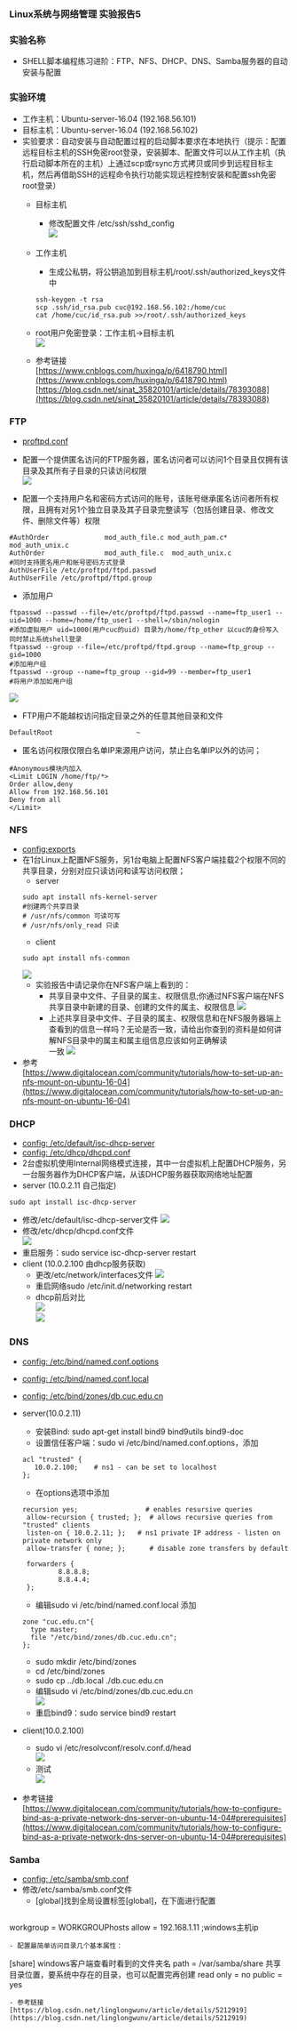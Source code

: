 ### Linux系统与网络管理 实验报告5
### 实验名称
- SHELL脚本编程练习进阶：FTP、NFS、DHCP、DNS、Samba服务器的自动安装与配置

### 实验环境
 - 工作主机：Ubuntu-server-16.04  (192.168.56.101)
 - 目标主机：Ubuntu-server-16.04  (192.168.56.102)
 - 实验要求：自动安装与自动配置过程的启动脚本要求在本地执行（提示：配置远程目标主机的SSH免密root登录，安装脚本、配置文件可以从工作主机（执行启动脚本所在的主机）上通过scp或rsync方式拷贝或同步到远程目标主机，然后再借助SSH的远程命令执行功能实现远程控制安装和配置ssh免密root登录）
   - 目标主机
     - 修改配置文件 /etc/ssh/sshd_config  
     ![](images/ssh_1.png)
   - 工作主机
     - 生成公私钥，将公钥追加到目标主机/root/.ssh/authorized_keys文件中  
     ```Shell
     ssh-keygen -t rsa
     scp .ssh/id_rsa.pub cuc@192.168.56.102:/home/cuc
     cat /home/cuc/id_rsa.pub >>/root/.ssh/authorized_keys
     ```  

   - root用户免密登录：工作主机->目标主机  
   ![](images/ssh_2.png)  
   - 参考链接  
   [https://www.cnblogs.com/huxinga/p/6418790.html](https://www.cnblogs.com/huxinga/p/6418790.html)  
   [https://blog.csdn.net/sinat_35820101/article/details/78393088](https://blog.csdn.net/sinat_35820101/article/details/78393088)

### FTP
 - [proftpd.conf]()
 - 配置一个提供匿名访问的FTP服务器，匿名访问者可以访问1个目录且仅拥有该目录及其所有子目录的只读访问权限  
 ![](images/ftp1.png)

 - 配置一个支持用户名和密码方式访问的账号，该账号继承匿名访问者所有权限，且拥有对另1个独立目录及其子目录完整读写（包括创建目录、修改文件、删除文件等）权限    
 ```
 #AuthOrder              mod_auth_file.c mod_auth_pam.c* mod_auth_unix.c
AuthOrder               mod_auth_file.c  mod_auth_unix.c
#同时支持匿名用户和帐号密码方式登录
AuthUserFile /etc/proftpd/ftpd.passwd
AuthUserFile /etc/proftpd/ftpd.group
 ```
 - 添加用户  
 ```
 ftpasswd --passwd --file=/etc/proftpd/ftpd.passwd --name=ftp_user1 --uid=1000 --home=/home/ftp_user1 --shell=/sbin/nologin
#添加虚拟用户 uid=1000(用户cuc的uid) 目录为/home/ftp_other 以cuc的身份写入  同时禁止系统shell登录
ftpasswd --group --file=/etc/proftpd/ftpd.group --name=ftp_group --gid=1000
#添加用户组
ftpasswd --group --name=ftp_group --gid=99 --member=ftp_user1
#将用户添加如用户组
 ```
 ![](images/ftp2.png)

 - FTP用户不能越权访问指定目录之外的任意其他目录和文件
 ```
 DefaultRoot                     ~
 ```
 - 匿名访问权限仅限白名单IP来源用户访问，禁止白名单IP以外的访问；
 ```
 #Anonymous模块内加入
<Limit LOGIN /home/ftp/*>
Order allow,deny
Allow from 192.168.56.101
Deny from all
</Limit>
 ```


### NFS

 - [config:exports](conf/exports)
 - 在1台Linux上配置NFS服务，另1台电脑上配置NFS客户端挂载2个权限不同的共享目录，分别对应只读访问和读写访问权限；
   - server
   ```
   sudo apt install nfs-kernel-server
   #创建两个共享目录
   # /usr/nfs/common 可读可写
   # /usr/nfs/only_read 只读
   ```
   - client
   ```
   sudo apt install nfs-common
   ```  
   ![](images/nfs1.png)
   - 实验报告中请记录你在NFS客户端上看到的：
     - 共享目录中文件、子目录的属主、权限信息;你通过NFS客户端在NFS共享目录中新建的目录、创建的文件的属主、权限信息
     ![](images/nfs2.png)
     -  上述共享目录中文件、子目录的属主、权限信息和在NFS服务器端上查看到的信息一样吗？无论是否一致，请给出你查到的资料是如何讲解NFS目录中的属主和属主组信息应该如何正确解读   
     一致
     ![](images/nfs3.png)
 - 参考  
 [https://www.digitalocean.com/community/tutorials/how-to-set-up-an-nfs-mount-on-ubuntu-16-04](https://www.digitalocean.com/community/tutorials/how-to-set-up-an-nfs-mount-on-ubuntu-16-04)


### DHCP
 - [config: /etc/default/isc-dhcp-server](conf/isc-dhcp-server)
 - [config: /etc/dhcp/dhcpd.conf](conf/dhcpd.conf)
 -  2台虚拟机使用Internal网络模式连接，其中一台虚拟机上配置DHCP服务，另一台服务器作为DHCP客户端，从该DHCP服务器获取网络地址配置
   - server (10.0.2.11 自己指定)
   ```
   sudo apt install isc-dhcp-server
   ```  
   - 修改/etc/default/isc-dhcp-server文件
   ![](images/dhcp1.png)  
   - 修改/etc/dhcp/dhcpd.conf文件  
   ![](images/dhcp2.png)  
   - 重启服务：sudo service isc-dhcp-server restart  
   - client (10.0.2.100 由dhcp服务获取)
     - 更改/etc/network/interfaces文件
     ![](images/dhcp3.png)
     - 重启网络sudo /etc/init.d/networking restart
     - dhcp前后对比  
     ![](images/dhcp4.png)  
     ![](images/dhcp5.png)  

### DNS
 - [config: /etc/bind/named.conf.options](conf/named.conf.options)
 - [config: /etc/bind/named.conf.local](conf/named.conf.local)
 - [config: /etc/bind/zones/db.cuc.edu.cn](db.cuc.edu.cn)
 - server(10.0.2.11)
   - 安装Bind: sudo apt-get install bind9 bind9utils bind9-doc
   - 设置信任客户端：sudo vi /etc/bind/named.conf.options，添加  
   ```
   acl "trusted" {
      10.0.2.100;    # ns1 - can be set to localhost
   };  
   ```
   - 在options选项中添加  
   ```
   recursion yes;                 # enables resursive queries
    allow-recursion { trusted; };  # allows recursive queries from "trusted" clients
    listen-on { 10.0.2.11; };   # ns1 private IP address - listen on private network only
    allow-transfer { none; };      # disable zone transfers by default

    forwarders {
            8.8.8.8;
            8.8.4.4;
    };
   ```
   - 编辑sudo vi /etc/bind/named.conf.local 添加
   ```
   zone "cuc.edu.cn"{
     type master;
     file "/etc/bind/zones/db.cuc.edu.cn";
   };
   ```
   - sudo mkdir /etc/bind/zones
   - cd /etc/bind/zones
   - sudo cp ../db.local ./db.cuc.edu.cn
   - 编辑sudo vi /etc/bind/zones/db.cuc.edu.cn  
   ![](images/dns1.png)
   - 重启bind9：sudo service bind9 restart

- client(10.0.2.100)
  - sudo vi /etc/resolvconf/resolv.conf.d/head  
  ![](images/dns2.png)
  - 测试  
  ![](images/dns3.png)
- 参考链接  
[https://www.digitalocean.com/community/tutorials/how-to-configure-bind-as-a-private-network-dns-server-on-ubuntu-14-04#prerequisites](https://www.digitalocean.com/community/tutorials/how-to-configure-bind-as-a-private-network-dns-server-on-ubuntu-14-04#prerequisites)

### Samba
 - [config: /etc/samba/smb.conf](conf/smb.conf)  
 - 修改/etc/samba/smb.conf文件
   - [global]找到全局设置标签[global]，在下面进行配置  
   ```
  workgroup = WORKGROUPhosts
  allow = 192.168.1.11 ;windows主机ip
  ```  
  - 配置最简单访问目录几个基本属性：  
  ```
  [share]      windows客户端查看时看到的文件夹名
path = /var/samba/share      共享目录位置，要系统中存在的目录，也可以配置完再创建
read only = no
public   = yes
  ```
 - 参考链接  
 [https://blog.csdn.net/linglongwunv/article/details/5212919](https://blog.csdn.net/linglongwunv/article/details/5212919)
